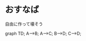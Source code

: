 # おすなば
自由に作って壊そう
<div class="mermaid">
    graph TD;
    A-->B;
    A-->C;
    B-->D;
    C-->D;
</div>